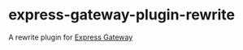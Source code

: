 # express-gateway-plugin-rewrite

A rewrite plugin for [Express Gateway](https://express-gateway.io)
